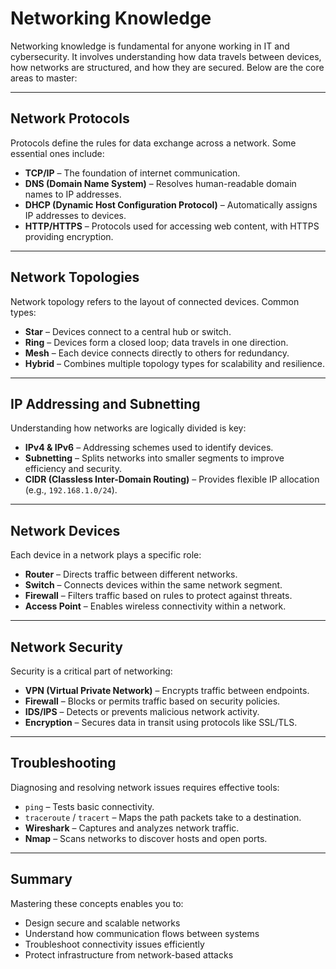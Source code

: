 # Networking Knowledge

Networking knowledge is fundamental for anyone working in IT and cybersecurity. It involves understanding how data travels between devices, how networks are structured, and how they are secured. Below are the core areas to master:

---

## Network Protocols

Protocols define the rules for data exchange across a network. Some essential ones include:

- **TCP/IP** – The foundation of internet communication.
- **DNS (Domain Name System)** – Resolves human-readable domain names to IP addresses.
- **DHCP (Dynamic Host Configuration Protocol)** – Automatically assigns IP addresses to devices.
- **HTTP/HTTPS** – Protocols used for accessing web content, with HTTPS providing encryption.

---

## Network Topologies

Network topology refers to the layout of connected devices. Common types:

- **Star** – Devices connect to a central hub or switch.
- **Ring** – Devices form a closed loop; data travels in one direction.
- **Mesh** – Each device connects directly to others for redundancy.
- **Hybrid** – Combines multiple topology types for scalability and resilience.

---

## IP Addressing and Subnetting

Understanding how networks are logically divided is key:

- **IPv4 & IPv6** – Addressing schemes used to identify devices.
- **Subnetting** – Splits networks into smaller segments to improve efficiency and security.
- **CIDR (Classless Inter-Domain Routing)** – Provides flexible IP allocation (e.g., `192.168.1.0/24`).

---

## Network Devices

Each device in a network plays a specific role:

- **Router** – Directs traffic between different networks.
- **Switch** – Connects devices within the same network segment.
- **Firewall** – Filters traffic based on rules to protect against threats.
- **Access Point** – Enables wireless connectivity within a network.

---

## Network Security

Security is a critical part of networking:

- **VPN (Virtual Private Network)** – Encrypts traffic between endpoints.
- **Firewall** – Blocks or permits traffic based on security policies.
- **IDS/IPS** – Detects or prevents malicious network activity.
- **Encryption** – Secures data in transit using protocols like SSL/TLS.

---

## Troubleshooting

Diagnosing and resolving network issues requires effective tools:

- `ping` – Tests basic connectivity.
- `traceroute` / `tracert` – Maps the path packets take to a destination.
- **Wireshark** – Captures and analyzes network traffic.
- **Nmap** – Scans networks to discover hosts and open ports.

---

## Summary

Mastering these concepts enables you to:

- Design secure and scalable networks  
- Understand how communication flows between systems  
- Troubleshoot connectivity issues efficiently  
- Protect infrastructure from network-based attacks
